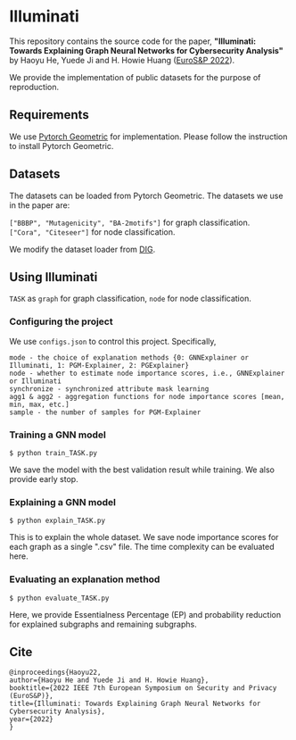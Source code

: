 # Illuminati

This repository contains the source code for the paper, <b>"Illuminati: Towards Explaining Graph Neural Networks for Cybersecurity Analysis"</b> by Haoyu He, Yuede Ji and H. Howie Huang ([EuroS&P 2022](https://www.ieee-security.org/TC/EuroSP2022/)).

We provide the implementation of public datasets for the purpose of reproduction.

## Requirements

We use [Pytorch Geometric](https://pytorch-geometric.readthedocs.io/en/latest/#) for implementation. Please follow the instruction to install Pytorch Geometric.

## Datasets

The datasets can be loaded from Pytorch Geometric. The datasets we use in the paper are:

`["BBBP", "Mutagenicity", "BA-2motifs"]` for graph classification. <br/>
`["Cora", "Citeseer"]` for node classification.

We modify the dataset loader from [DIG](https://github.com/divelab/DIG).

## Using Illuminati

`TASK` as `graph` for graph classification, `node` for node classification.

### Configuring the project

We use `configs.json` to control this project. Specifically,

```
mode - the choice of explanation methods {0: GNNExplainer or Illuminati, 1: PGM-Explainer, 2: PGExplainer} 
node - whether to estimate node importance scores, i.e., GNNExplainer or Illuminati 
synchronize - synchronized attribute mask learning 
agg1 & agg2 - aggregation functions for node importance scores [mean, min, max, etc.] 
sample - the number of samples for PGM-Explainer
```

### Training a GNN model

```
$ python train_TASK.py
```

We save the model with the best validation result while training. We also provide early stop.

### Explaining a GNN model

```
$ python explain_TASK.py
```

This is to explain the whole dataset. We save node importance scores for each graph as a single ".csv" file. The time complexity can be evaluated here.

### Evaluating an explanation method

```
$ python evaluate_TASK.py
```

Here, we provide Essentialness Percentage (EP) and probability reduction for explained subgraphs and remaining subgraphs.

## Cite

```
@inproceedings{Haoyu22,
author={Haoyu He and Yuede Ji and H. Howie Huang},
booktitle={2022 IEEE 7th European Symposium on Security and Privacy (EuroS&P)},
title={Illuminati: Towards Explaining Graph Neural Networks for Cybersecurity Analysis},
year={2022}
}
```
